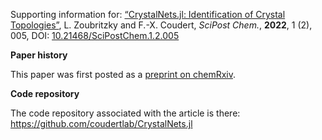 Supporting information for: [“CrystalNets.jl: Identification of Crystal Topologies”](https://doi.org/10.21468/SciPostChem.1.2.005), L. Zoubritzky and F.-X. Coudert, _SciPost Chem._, **2022**, 1 (2), 005, DOI: [10.21468/SciPostChem.1.2.005](https://doi.org/10.21468/SciPostChem.1.2.005)


**Paper history**

This paper was first posted as a [preprint on chemRxiv](https://doi.org/10.26434/chemrxiv-2022-bl6mf-v2).

**Code repository**

The code repository associated with the article is there: https://github.com/coudertlab/CrystalNets.jl
